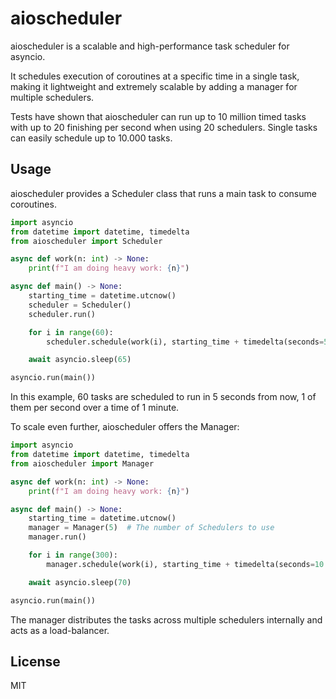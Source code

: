 # aioscheduler

aioscheduler is a scalable and high-performance task scheduler for asyncio.

It schedules execution of coroutines at a specific time in a single task, making it lightweight and extremely scalable by adding a manager for multiple schedulers.

Tests have shown that aioscheduler can run up to 10 million timed tasks with up to 20 finishing per second when using 20 schedulers. Single tasks can easily schedule up to 10.000 tasks.


## Usage

aioscheduler provides a Scheduler class that runs a main task to consume coroutines.

```py
import asyncio
from datetime import datetime, timedelta
from aioscheduler import Scheduler

async def work(n: int) -> None:
    print(f"I am doing heavy work: {n}")

async def main() -> None:
    starting_time = datetime.utcnow()
    scheduler = Scheduler()
    scheduler.run()

    for i in range(60):
        scheduler.schedule(work(i), starting_time + timedelta(seconds=5 + i))

    await asyncio.sleep(65)

asyncio.run(main())
```

In this example, 60 tasks are scheduled to run in 5 seconds from now, 1 of them per second over a time of 1 minute.

To scale even further, aioscheduler offers the Manager:

```py
import asyncio
from datetime import datetime, timedelta
from aioscheduler import Manager

async def work(n: int) -> None:
    print(f"I am doing heavy work: {n}")

async def main() -> None:
    starting_time = datetime.utcnow()
    manager = Manager(5)  # The number of Schedulers to use
    manager.run()

    for i in range(300):
        manager.schedule(work(i), starting_time + timedelta(seconds=10 + i % 60))

    await asyncio.sleep(70)

asyncio.run(main())
```

The manager distributes the tasks across multiple schedulers internally and acts as a load-balancer.

## License

MIT
